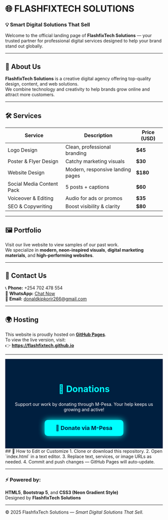 # 🌐 FLASHFIXTECH SOLUTIONS

### 💡 Smart Digital Solutions That Sell

Welcome to the official landing page of **FlashfixTech Solutions** — your trusted partner for professional digital services designed to help your brand stand out globally.

---

## 🚀 About Us
**FlashfixTech Solutions** is a creative digital agency offering top-quality design, content, and web solutions.  
We combine technology and creativity to help brands grow online and attract more customers.

---

## 🛠️ Services
| Service | Description | Price (USD) |
|----------|--------------|-------------|
| Logo Design | Clean, professional branding | **$45** |
| Poster & Flyer Design | Catchy marketing visuals | **$30** |
| Website Design | Modern, responsive landing pages | **$180** |
| Social Media Content Pack | 5 posts + captions | **$60** |
| Voiceover & Editing | Audio for ads or promos | **$35** |
| SEO & Copywriting | Boost visibility & clarity | **$80** |

---

## 🖼️ Portfolio
Visit our live website to view samples of our past work.  
We specialize in **modern, neon-inspired visuals**, **digital marketing materials**, and **high-performing websites**.

---

## 💬 Contact Us
📞 **Phone:** +254 702 478 554  
💬 **WhatsApp:** [Chat Now](https://wa.me/254702478554)  
📧 **Email:** [donaldkipkorir266@gmail.com](mailto:donaldkipkorir266@gmail.com)  

---

## 🌍 Hosting
This website is proudly hosted on **[GitHub Pages](https://pages.github.com)**.  
To view the live version, visit:  
👉 **https://flashfixtech.github.io**

---
<section id="donations" style="background-color:#001F3F; color:white; text-align:center; padding:40px 20px;">
  <h2 style="color:#00FFFF; font-size:28px;">💙 Donations</h2>
  <p>Support our work by donating through M-Pesa. Your help keeps us growing and active!</p>

  <!-- M-Pesa Button -->
  <div style="margin-top:25px;">
    <a href="tel:*334*1*0702478554#" 
       style="background-color:#00FFFF; color:#001F3F; padding:15px 35px; border-radius:10px; 
              text-decoration:none; font-size:18px; font-weight:bold; display:inline-block; 
              box-shadow:0 0 20px #00FFFF; animation: pulse 2s infinite;">
      💸 Donate via M-Pesa
    </a>
  </div>

  <style>
    <@keyframes pulse {>
     < 0% { box-shadow: 0 0 10px #00FFFF, 0 0 20px #00FFFF; }>
     < 50% { box-shadow: 0 0 25px #00FFFF, 0 0 50px #00FFFF; }>
     < 100% { box-shadow: 0 0 10px #00FFFF, 0 0 20px #00FFFF; }>
    <}>
  </style>
</section>
## 🧩 How to Edit or Customize
1. Clone or download this repository.  
2. Open `index.html` in a text editor.  
3. Replace text, services, or image URLs as needed.  
4. Commit and push changes — GitHub Pages will auto-update.

---

### ⚡ Powered by:
**HTML5**, **Bootstrap 5**, and **CSS3 (Neon Gradient Style)**  
Designed by **FlashfixTech Solutions**

---

© 2025 FlashfixTech Solutions — *Smart Digital Solutions That Sell.*

